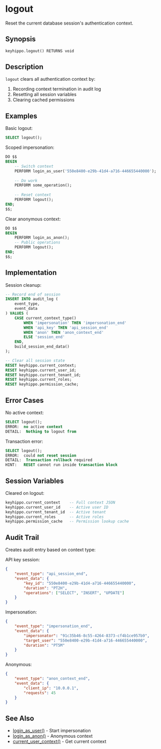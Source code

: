 # logout

Reset the current database session's authentication context.

## Synopsis

```sql
keyhippo.logout() RETURNS void
```

## Description

`logout` clears all authentication context by:
1. Recording context termination in audit log
2. Resetting all session variables
3. Clearing cached permissions

## Examples

Basic logout:
```sql
SELECT logout();
```

Scoped impersonation:
```sql
DO $$
BEGIN
    -- Switch context
    PERFORM login_as_user('550e8400-e29b-41d4-a716-446655440000');
    
    -- Do work
    PERFORM some_operation();
    
    -- Reset context
    PERFORM logout();
END;
$$;
```

Clear anonymous context:
```sql
DO $$
BEGIN
    PERFORM login_as_anon();
    -- Public operations
    PERFORM logout();
END;
$$;
```

## Implementation

Session cleanup:
```sql
-- Record end of session
INSERT INTO audit_log (
    event_type,
    event_data
) VALUES (
    CASE current_context_type()
        WHEN 'impersonation' THEN 'impersonation_end'
        WHEN 'api_key' THEN 'api_session_end'
        WHEN 'anon' THEN 'anon_context_end'
        ELSE 'session_end'
    END,
    build_session_end_data()
);

-- Clear all session state
RESET keyhippo.current_context;
RESET keyhippo.current_user_id;
RESET keyhippo.current_tenant_id;
RESET keyhippo.current_roles;
RESET keyhippo.permission_cache;
```

## Error Cases

No active context:
```sql
SELECT logout();
ERROR:  no active context
DETAIL:  Nothing to logout from
```

Transaction error:
```sql
SELECT logout();
ERROR:  could not reset session
DETAIL:  Transaction rollback required
HINT:   RESET cannot run inside transaction block
```

## Session Variables

Cleared on logout:
```sql
keyhippo.current_context    -- Full context JSON
keyhippo.current_user_id    -- Active user ID
keyhippo.current_tenant_id  -- Active tenant
keyhippo.current_roles      -- Active roles
keyhippo.permission_cache   -- Permission lookup cache
```

## Audit Trail

Creates audit entry based on context type:

API key session:
```json
{
    "event_type": "api_session_end",
    "event_data": {
        "key_id": "550e8400-e29b-41d4-a716-446655440000",
        "duration": "PT2H",
        "operations": ["SELECT", "INSERT", "UPDATE"]
    }
}
```

Impersonation:
```json
{
    "event_type": "impersonation_end",
    "event_data": {
        "impersonator": "91c35b46-8c55-4264-8373-cf4b1ce957b9",
        "target_user": "550e8400-e29b-41d4-a716-446655440000",
        "duration": "PT5M"
    }
}
```

Anonymous:
```json
{
    "event_type": "anon_context_end",
    "event_data": {
        "client_ip": "10.0.0.1",
        "requests": 45
    }
}
```

## See Also

- [login_as_user()](login_as_user.md) - Start impersonation
- [login_as_anon()](login_as_anon.md) - Anonymous context
- [current_user_context()](current_user_context.md) - Get current context